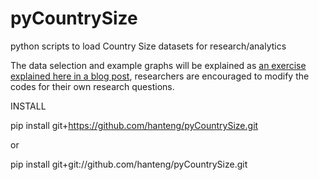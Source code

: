 pyCountrySize
=============

python scripts to load Country Size datasets for research/analytics

The data selection and example graphs will be explained as [an exercise explained here in a blog post](http://people.oii.ox.ac.uk/hanteng/to.be.determined), researchers are encouraged to modify the codes for their own research questions.


INSTALL

pip install git+https://github.com/hanteng/pyCountrySize.git

or

pip install git+git://github.com/hanteng/pyCountrySize.git

